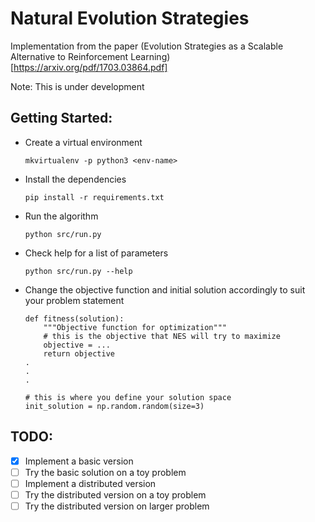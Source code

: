 # Natural Evolution Strategies

Implementation from the paper (Evolution Strategies as a
Scalable Alternative to Reinforcement Learning)[https://arxiv.org/pdf/1703.03864.pdf]



Note: This is under development



## Getting Started:

- Create a virtual environment

  ```
  mkvirtualenv -p python3 <env-name>
  ```

- Install the dependencies

  ```
  pip install -r requirements.txt
  ```

- Run the algorithm

  ```
  python src/run.py
  ```

- Check help for a list of parameters

  ```
  python src/run.py --help
  ```

- Change the objective function and initial solution accordingly to suit your problem statement

  ```
  def fitness(solution):
      """Objective function for optimization"""
      # this is the objective that NES will try to maximize
      objective = ...
      return objective
  .
  .
  .
  
  # this is where you define your solution space
  init_solution = np.random.random(size=3)
  ```

  

## TODO:

- [x] Implement a basic version
- [ ] Try the basic solution on a toy problem
- [ ] Implement a distributed version
- [ ] Try the distributed version on a toy problem
- [ ] Try the distributed version on larger problem
